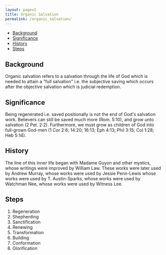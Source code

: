 ```yaml
---
layout: pagev2
title: Organic Salvation
permalink: /organic_salvation/
---
```

- [Background](#background)
- [Significance](#significance)
- [History](#history)
- [Steps](#steps)

## Background

Organic salvation refers to a salvation through the life of God which is needed to attain a "full salvation" i.e. the subjective saving which occurs after the objective salvation which is judicial redemption.

## Significance

Being regenerated i.e. saved positionally is not the end of God's salvation work. Believers can still be saved much more (Rom. 5:10), and grow unto salvation (2 Pet. 2:2). Furthermore, we must grow as children of God into full-grown God-men (1 Cor 2:6; 14:20; 16:13; Eph 4:13; Phil 3:15; Col 1:28; Heb 5:14).

## History

The line of this inner life began with Madame Guyon and other mystics, whose writings were improved by William Law. These works were later used by Andrew Murray, whose works were used by Jessie Penn-Lewis whose works were used by T. Austin-Sparks, whose works were used by Watchman Nee, whose works were used by Witness Lee.

## Steps

1. Regeneration
2. Shepherding
3. Sanctification
4. Renewing
5. Transformation
6. Building
7. Conformation
8. Glorification